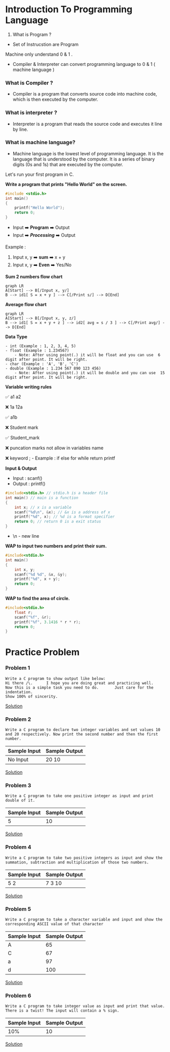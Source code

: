 # Introduction To Programming Language

1. What is Program ?
- Set of Instrucstion are Program

Machine only understand 0 & 1 . 
- Compiler & Interpreter can convert programming language to 0 & 1 ( machine language )

### What is Compiler ?
- Compiler is a program that converts source code into machine code, which is then executed by the computer.

### What is interpreter ?
- Interpreter is a program that reads the source code and executes it line by line.

### What is machine language?
- Machine language is the lowest level of programming language. It is the language that is understood by the computer. It is a series of binary digits (0s and 1s) that are executed by the computer.

Let's run your first program in C.

**Write a program that prints "Hello World" on the screen.**

```c
#include <stdio.h>
int main()
{
    printf("Hello World");
    return 0;
}
```
- Input ➡️ **Program** ➡️ Output
- Input ➡️ ***Processing*** ➡️ Output

Example : 
1. Input x, y ➡️ **sum** ➡️ x + y
2. Input x, y ➡️ **Even** ➡️  Yes/No

**Sum 2 numbers flow chart**
```mermaid
graph LR
A[Start] --> B[/Input x, y/]
B --> id1[ S = x + y ] --> C[/Print s/] --> D[End]
```

**Average flow chart**
```mermaid
graph LR
A[Start] --> B[/Input x, y, z/]
B --> id1[ S = x + y + z ] --> id2[ avg = s / 3 ] --> C[/Print avg/] --> D[End]
```

**Data Type**
    
    - int (Example : 1, 2, 3, 4, 5)
    - float (Example : 1.234567)
        - Note: After using point(.) it will be float and you can use  6 digit after point. It will be right.
    - char (Example : 'A', 'B', 'C')
    - double (Example : 1.234 567 890 123 456)
        - Note: After using point(.) it will be double and you can use  15 digit after point. It will be right.

**Variable writing rules**

✅ a1  a2

❌ 1a  12a

✅ a1b

❌ Student mark

✅ Student_mark

❌ puncation marks not allow in variables name

❌ keyword ; 
    - Example : if else for while return printf

**Input & Output**

- Input : scanf()
- Output : printf()

```c
#include<stdio.h> // stdio.h is a header file
int main() // main is a function
{
    int x; // x is a variable
    scanf("%d\n", &x); // &x is a address of x
    printf("%d", x); // %d is a format specifier
    return 0; // return 0 is a exit status
}
```
- \n - new line

**WAP to input two numbers and print their sum.**

```c
#include<stdio.h>
int main()
{
    int x, y;
    scanf("%d %d", &x, &y);
    printf("%d", x + y);
    return 0;
}
```
**WAP to find the area of circle.**

```c
#include<stdio.h>
    float r;
    scanf("%f", &r);
    printf("%f", 3.1416 * r * r);
    return 0;
}
```
# Practice Problem

### Problem 1

```
Write a C program to show output like below:
Hi there /\.      I hope you are doing great and practicing well.
Now this is a simple task you need to do.       Just care for the indentation.
Show 100% of sincerity.
```
[Solution](https://github.com/mdrahulhasanridoy/Code-With-Ridoy-3.0/blob/2f7b0a13e3149352488981c60dd93b10fdfbe190/Introduction%20To%20Programming%20Language/Week%2001%20Introduction%20To%20Progrqamming%20In%20C/Problem%201.c)

### Problem 2

```
Write a C program to declare two integer variables and set values 10 and 20 respectively. Now print the second number and then the first number.
```
|Sample Input | Sample Output  |
| ----------- | ------------- |
| No Input  | 20   10|

[Solution](https://github.com/mdrahulhasanridoy/Code-With-Ridoy-3.0/blob/2f7b0a13e3149352488981c60dd93b10fdfbe190/Introduction%20To%20Programming%20Language/Week%2001%20Introduction%20To%20Progrqamming%20In%20C/Problem%202.c)
### Problem 3

```
Write a C program to take one positive integer as input and print double of it.
```
|Sample Input | Sample Output  |
| ----------- | ------------- |
| 5 | 10|

[Solution](https://github.com/mdrahulhasanridoy/Code-With-Ridoy-3.0/blob/2f7b0a13e3149352488981c60dd93b10fdfbe190/Introduction%20To%20Programming%20Language/Week%2001%20Introduction%20To%20Progrqamming%20In%20C/Problem%203.c)
### Problem 4

```
Write a C program to take two positive integers as input and show the summation, subtraction and multiplication of those two numbers.
```
|Sample Input | Sample Output  |
| ----------- | ------------- |
|  5 2|  7 3 10|

[Solution](https://github.com/mdrahulhasanridoy/Code-With-Ridoy-3.0/blob/2f7b0a13e3149352488981c60dd93b10fdfbe190/Introduction%20To%20Programming%20Language/Week%2001%20Introduction%20To%20Progrqamming%20In%20C/Problem%204.c)
### Problem 5

```
Write a C program to take a character variable and input and show the corresponding ASCII value of that character
```

| Sample Input | Sample Output |
| ------------ | ------------- |
| A            | 65            |
| C            | 67            |
| a            | 97            |
| d            | 100           |

[Solution](https://github.com/mdrahulhasanridoy/Code-With-Ridoy-3.0/blob/2f7b0a13e3149352488981c60dd93b10fdfbe190/Introduction%20To%20Programming%20Language/Week%2001%20Introduction%20To%20Progrqamming%20In%20C/Problem%205.c)
### Problem 6

```
Write a C program to take integer value as input and print that value. There is a twist! The input will contain a % sign.
```
|Sample Input | Sample Output  |
| ----------- | ------------- |
| 10% | 10|

[Solution](https://github.com/mdrahulhasanridoy/Code-With-Ridoy-3.0/blob/2f7b0a13e3149352488981c60dd93b10fdfbe190/Introduction%20To%20Programming%20Language/Week%2001%20Introduction%20To%20Progrqamming%20In%20C/Problem%206.c) 